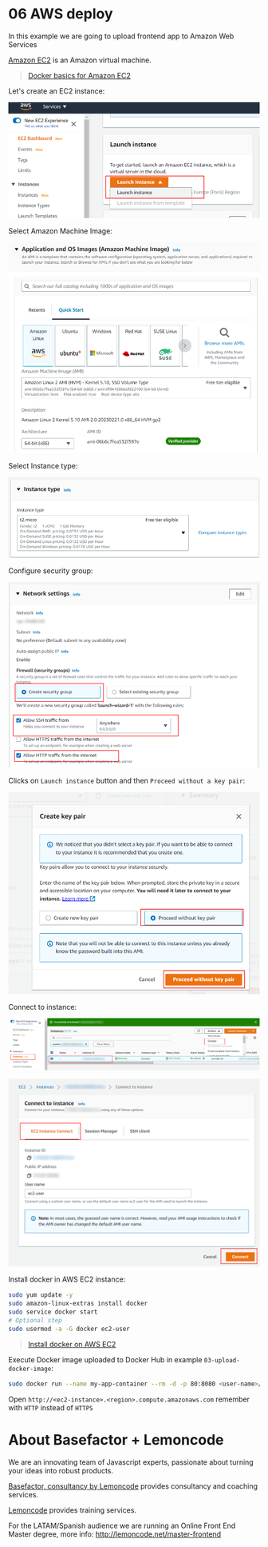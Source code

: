 # 06 AWS deploy

In this example we are going to upload frontend app to Amazon Web Services

[Amazon EC2](https://aws.amazon.com/ec2/?ec2-whats-new.sort-by=item.additionalFields.postDateTime&ec2-whats-new.sort-order=desc) is an Amazon virtual machine.

> [Docker basics for Amazon EC2](https://docs.aws.amazon.com/AmazonECS/latest/developerguide/docker-basics.html)

Let's create an EC2 instance:

![01-create-ec2-instance](./readme-resources/01-create-ec2-instance.png)

Select Amazon Machine Image:

![02-select-ami](./readme-resources/02-select-ami.png)

Select Instance type:

![03-select-instance-type](./readme-resources/03-select-instance-type.png)

Configure security group:

![04-configure-security-group](./readme-resources/04-configure-security-group.png)


Clicks on `Launch instance` button and then `Proceed without a key pair`:

![05-proceed-without-key-pair](./readme-resources/05-proceed-without-key-pair.png)

Connect to instance:

![06-connect-to-instance](./readme-resources/06-connect-to-instance.png)

![07-connect-by-browser](./readme-resources/07-connect-by-browser.png)

Install docker in AWS EC2 instance:

```bash
sudo yum update -y
sudo amazon-linux-extras install docker
sudo service docker start
# Optional step
sudo usermod -a -G docker ec2-user
```

> [Install docker on AWS EC2](https://docs.aws.amazon.com/AmazonECS/latest/developerguide/create-container-image.html)

Execute Docker image uploaded to Docker Hub in example `03-upload-docker-image`:

```bash
sudo docker run --name my-app-container --rm -d -p 80:8080 <user-name>/<app-name>:3
```

Open `http://<ec2-instance>.<region>.compute.amazonaws.com` remember with `HTTP` instead of `HTTPS`

# About Basefactor + Lemoncode

We are an innovating team of Javascript experts, passionate about turning your ideas into robust products.

[Basefactor, consultancy by Lemoncode](http://www.basefactor.com) provides consultancy and coaching services.

[Lemoncode](http://lemoncode.net/services/en/#en-home) provides training services.

For the LATAM/Spanish audience we are running an Online Front End Master degree, more info: http://lemoncode.net/master-frontend
